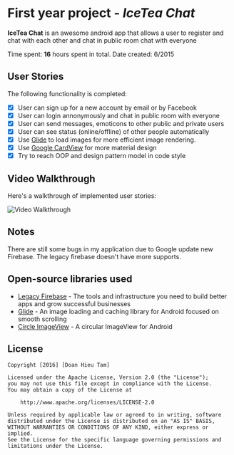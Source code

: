 # First year project - *IceTea Chat*

**IceTea Chat** is an awesome android app that allows a user to register and chat with each other and chat in public room chat with everyone

Time spent: **16** hours spent in total.
Date created: 6/2015

## User Stories

The following functionality is completed:

* [x] User can sign up for a new account by email or by Facebook
* [x] User can login annonymously and chat in public room with everyone
* [x] User can send messages, emoticons to other public and private users
* [x] User can see status (online/offline) of other people automatically
* [x] Use [Glide](http://inthecheesefactory.com/blog/get-to-know-glide-recommended-by-google/en) to load images for more efficient image rendering.
* [x] Use [Google CardView](https://material.google.com/components/cards.html) for more material design
* [x] Try to reach OOP and design pattern model in code style

## Video Walkthrough

Here's a walkthrough of implemented user stories:

<img src='http://i.imgur.com/QMQevYO.gif' title='Video Walkthrough' width='' alt='Video Walkthrough' />

## Notes

There are still some bugs in my application due to Google update new Firebase. The legacy firebase doesn't have more supports.

## Open-source libraries used

- [Legacy Firebase](https://www.firebase.com/) - The tools and infrastructure you need to build better apps and grow successful businesses
- [Glide](https://github.com/bumptech/glide) - An image loading and caching library for Android focused on smooth scrolling
- [Circle ImageView](https://github.com/hdodenhof/CircleImageView) - A circular ImageView for Android

## License

    Copyright [2016] [Doan Hieu Tam]

    Licensed under the Apache License, Version 2.0 (the "License");
    you may not use this file except in compliance with the License.
    You may obtain a copy of the License at

        http://www.apache.org/licenses/LICENSE-2.0

    Unless required by applicable law or agreed to in writing, software
    distributed under the License is distributed on an "AS IS" BASIS,
    WITHOUT WARRANTIES OR CONDITIONS OF ANY KIND, either express or implied.
    See the License for the specific language governing permissions and
    limitations under the License.
